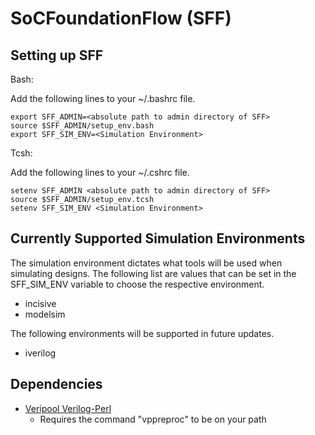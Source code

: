 # SoCFoundationFlow (SFF)

## Setting up SFF

Bash:

Add the following lines to your ~/.bashrc file.
~~~~
export SFF_ADMIN=<absolute path to admin directory of SFF>
source $SFF_ADMIN/setup_env.bash
export SFF_SIM_ENV=<Simulation Environment>
~~~~

Tcsh:

Add the following lines to your ~/.cshrc file.
~~~~
setenv SFF_ADMIN <absolute path to admin directory of SFF>
source $SFF_ADMIN/setup_env.tcsh
setenv SFF_SIM_ENV <Simulation Environment>
~~~~

## Currently Supported Simulation Environments

The simulation environment dictates what tools will be used when simulating designs.  The following list are values that can be set in the SFF_SIM_ENV variable to choose the respective environment.

- incisive
- modelsim

The following environments will be supported in future updates.

- iverilog


## Dependencies

- [Veripool Verilog-Perl](https://www.veripool.org/wiki/verilog-perl)
  - Requires the command "vppreproc" to be on your path
